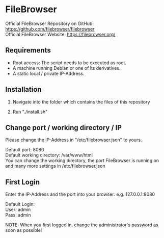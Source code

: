 # FileBrowser
Official FileBrowser Repository on GitHub: https://github.com/filebrowser/filebrowser
<br>
Official FileBrowser Website: https://filebrowser.org/

## Requirements

- Root access: The script needs to be executed as root.
- A machine running Debian or one of its derivatives.
- A static local / private IP-Address.

## Installation

1. Navigate into the folder which contains the files of this repository

2. Run "./install.sh"

## Change port / working directory / IP

Please change the IP-Address in "/etc/filebrowser.json" to yours.

Default port: 8080
<br>
Default working directory: /var/www/html
<br>
You can change the working directory, the port FileBrowser is running on and many more settings in /etc/filebrowser.json

## First Login

Enter the IP-Address and the port into your browser: e.g. 127.0.0.1:8080

Default Login:
<br>
User: admin
<br>
Pass: admin

NOTE: When you first logged in, change the administrator's password as soon as possible!